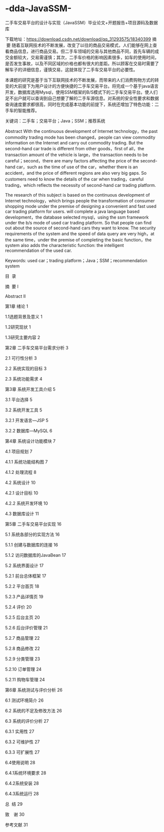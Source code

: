 # -dda-JavaSSM-
二手车交易平台的设计与实现（JavaSSM）毕业论文+开题报告+项目源码及数据库
​

下载地址：https://download.csdn.net/download/qq_31293575/18340399
摘  要
随着互联网技术的不断发展，改变了以往的商品交易模式，人们能够在网上查看商品信息，进行商品交易。但二手车领域的交易与其他商品不同，首先车辆的成交金额较大，交易需谨慎；其次，二手车价格的影响因素很多，如车的使用时间，是否发生事故，以及不同区域的价格也都有很大的差距。所以顾客在交易时需要了解车子的详细信息，谨慎交易，这就体现了二手车交易平台的必要性。

本课题的研究是基于当下互联网技术的不断发展，而带来的人们消费购物方式的转变的大前提下为用户设计的方便快捷的二手车交易平台。将完成一个基于java语言开发，数据库选用Mysql，使用SSM框架的B/S模式下的二手车交易平台。使人们足不出户就可以查询到自己想要了解的二手车源信息。对系统的安全性要求和数据查询速度要求都很高，同时在完成基本功能的前提下，系统还增加了特色功能：二手车的智能推荐。

关键词：二手车；交易平台；Java；SSM；推荐系统

Abstract
With the continuous development of Internet technology，the past commodity trading mode has been changed，people can view commodity information on the Internet and carry out commodity trading. But the second-hand car trade is different from other goods，first of all，the transaction amount of the vehicle is large，the transaction needs to be careful；second，there are many factors affecting the price of the second-hand car，such as the time of use of the car，whether there is an accident，and the price of different regions are also very big gaps. So customers need to know the details of the car when trading，careful trading，which reflects the necessity of second-hand car trading platform.

The research of this subject is based on the continuous development of Internet technology，which brings people the transformation of consumer shopping mode under the premise of designing a convenient and fast used car trading platform for users. will complete a java language based development，the database selected mysql，using the ssm framework under the b/s mode of used car trading platform. So that people can find out about the source of second-hand cars they want to know. The security requirements of the system and the speed of data query are very high，at the same time，under the premise of completing the basic function，the system also adds the characteristic function: the intelligent recommendation of the used car.

Keywords: used car；trading platform；Java；SSM；recommendation system

目  录

摘  要 I

Abstract II

第1章 绪论 1

1.1选题背景及意义 1

1.2研究现状 1

1.3研究主要内容 2

第2章 二手车交易平台需求分析 3

2.1 可行性分析 3

2.2 系统实现的目标 3

2.3 系统功能需求 4

第3章 系统开发工具介绍 5

3.1 平台选择 5

3.2 系统开发工具 5

3.2.1 开发语言—JSP 5

3.2.2 数据库—MySQL 6

第4章 系统设计功能模块 7

4.1 项目规划 7

4.1.1 系统功能结构图 7

4.1.2 处理流程 8

4.2 系统设计 10

4.2.1 设计目标 10

4.2.2 系统开发环境 10

4.3 数据库设计 11

第5章 二手车交易平台实现 16

5.1 系统各部分的实现方法 16

5.1.1 创建与数据库的连接 16

5.1.2 访问数据库的JavaBean 17

5.2 系统界面设计 17

5.2.1 前台总体框架 17

5.2.2 平台首页 18

5.2.3 产品详情页 19

5.2.4 评价 20

5.2.5 后台主页 20

5.2.6 后台评价管理 21

5.2.7 商品管理 22

5.2.8 商品修改 22

5.2.9 分类管理 23

5.2.10 订单管理 24

5.2.11 购物车管理 24

第6章 系统测试与评价分析 26

6.1 测试环境简介 26

6.2 系统的不足及修改方法 26

6.3 系统的评价分析 27

6.3.1 实用性 27

6.3.2 可维护性 27

6.3.3 可扩展性 27

6.4使用说明 28

6.4.1系统环境要求 28

6.4.2系统安装 28

6.4.3系统运行 28

总  结 29

致　谢 30

参考文献 31

              

​
